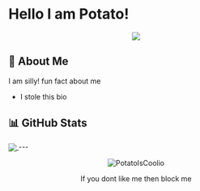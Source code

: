 
# Hello I am Potato!

<p align="center">
  <img src="https://readme-typing-svg.herokuapp.com?font=Fira+Code&pause=1000&color=F700B8&width=435&lines=Hey+Im+PotatoIsCool;15+years+old">
</p>

## 🚀 About Me

I am silly! fun fact about me
- I stole this bio

## 📊 GitHub Stats

<a href="https://github.com/PotatoIsCoolio">
  <img align="center" src="https://github-readme-stats.vercel.app/api/top-langs/?username=PotatoIsCoolio&hide=java,html,tex&title_color=ffffff&text_color=c9cacc&icon_color=2bbc8a&bg_color=1d1f21&langs_count=3" />
</a>
---
<p align="center">
  <img src="https://komarev.com/ghpvc/?username=PotatoIsCoolio&label=Profile%20views&color=0e75b6&style=flat" alt="PotatoIsCoolio" />
</p>

<p align="center">
  If you dont like me then block me
</p>
